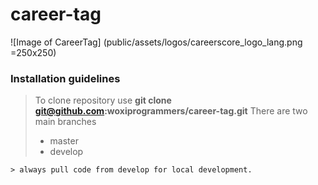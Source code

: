 # career-tag
![Image of CareerTag]
(public/assets/logos/careerscore_logo_lang.png =250x250)
### Installation guidelines

> To clone repository use **git clone git@github.com:woxiprogrammers/career-tag.git**
> There are two main branches
> * master
> * develop
```
> always pull code from develop for local development.

